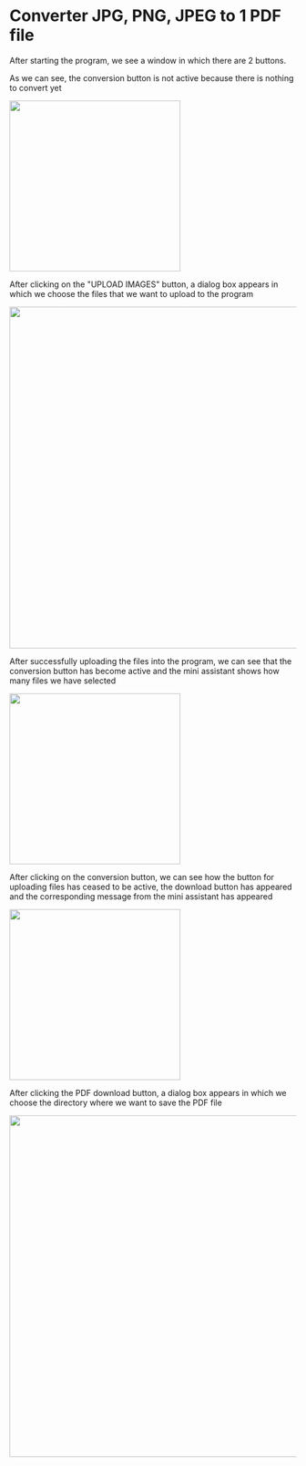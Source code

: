 # Converter JPG, PNG, JPEG to 1 PDF file

After starting the program, we see a window in which there are 2 buttons.

As we can see, the conversion button is not active because there is nothing to convert yet

<img src="https://user-images.githubusercontent.com/108293399/209551409-de41a9fe-c770-416b-817e-c5d12f923aa7.JPG" width="300" />

After clicking on the "UPLOAD IMAGES" button, a dialog box appears in which we choose the files that we want to upload to the program

<img src="https://user-images.githubusercontent.com/108293399/209553283-253fc052-e61a-4243-80a9-fe499955bc00.jpg" width="600" />

After successfully uploading the files into the program, we can see that the conversion button has become active and the mini assistant shows how many files we have selected

<img src="https://user-images.githubusercontent.com/108293399/209553590-4f2960a0-061c-4a94-b57d-32fa443411fe.png" width="300" />

After clicking on the conversion button, we can see how the button for uploading files has ceased to be active, the download button has appeared and the corresponding message from the mini assistant has appeared

<img src="https://user-images.githubusercontent.com/108293399/209553729-c4db4679-4c42-4866-b514-aa68bd94a5eb.png" width="300" />

After clicking the PDF download button, a dialog box appears in which we choose the directory where we want to save the PDF file

<img src="https://user-images.githubusercontent.com/108293399/209554172-69ea51f5-e77c-4c2b-b638-10b240123d65.png" width="600" />

